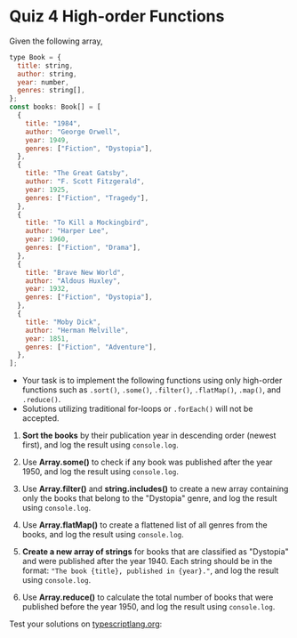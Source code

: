 # Quiz 4 High-order Functions

Given the following array,

```javascript
type Book = {
  title: string,
  author: string,
  year: number,
  genres: string[],
};
const books: Book[] = [
  {
    title: "1984",
    author: "George Orwell",
    year: 1949,
    genres: ["Fiction", "Dystopia"],
  },
  {
    title: "The Great Gatsby",
    author: "F. Scott Fitzgerald",
    year: 1925,
    genres: ["Fiction", "Tragedy"],
  },
  {
    title: "To Kill a Mockingbird",
    author: "Harper Lee",
    year: 1960,
    genres: ["Fiction", "Drama"],
  },
  {
    title: "Brave New World",
    author: "Aldous Huxley",
    year: 1932,
    genres: ["Fiction", "Dystopia"],
  },
  {
    title: "Moby Dick",
    author: "Herman Melville",
    year: 1851,
    genres: ["Fiction", "Adventure"],
  },
];
```

- Your task is to implement the following functions using only high-order functions such as `.sort()`, `.some()`, `.filter()`, `.flatMap()`, `.map()`, and `.reduce()`.
- Solutions utilizing traditional for-loops or `.forEach()` will not be accepted.

1. **Sort the books** by their publication year in descending order (newest first), and log the result using `console.log`.

2. Use **Array.some()** to check if any book was published after the year 1950, and log the result using `console.log`.

3. Use **Array.filter()** and **string.includes()** to create a new array containing only the books that belong to the "Dystopia" genre, and log the result using `console.log`.

4. Use **Array.flatMap()** to create a flattened list of all genres from the books, and log the result using `console.log`.

5. **Create a new array of strings** for books that are classified as "Dystopia" and were published after the year 1940. Each string should be in the format: `"The book {title}, published in {year}."`, and log the result using `console.log`.

6. Use **Array.reduce()** to calculate the total number of books that were published before the year 1950, and log the result using `console.log`.

Test your solutions on [typescriptlang.org](https://www.typescriptlang.org/play?#code/C4TwDgpgBAQg9nA1lAvFA3gWAFBSsAS2ABsIAuKAZ2ACcCA7AcwBoc8BDAV2AAs4aK1Ok1a4oICOwFR6nALYAjCDVF5GEejQiVBtBowDaAXVEBfANw4AxnHrUoChIh2wnx1FANsM3vIRLkUABEAIwAnAAcACxBqnhQXLz8FEEA4hD86lAA8jQA7hDExLG+4pLS4VFhcWoaWi4GQQBiBFaEtrHBACIg1HBgBOxBJt6mcVhifkSkKQAqPNCpWuzAUKkrlAogJZMJ3HzSzQB0UADKNsCrLcAAXuo07MQAJjvxZVIU4QBMAKw1UOpNNoKI0Wm0CB1mMFZg91E9tiMxGNvBM3v4ZtC4FAANIEIoJKAAWTgVkQ+gUBBoL3+iQOKQAElJIDQoAAZCAQV7xCQfKDhABsAAZ-oD6iDmq12vROkEug85ENEXhkWJUfF0YEgjAHgA3aAAOQgeSgAHV+M8uRx9slggBBZ5wTiUKD0zgAD1I23+PIqYQAzF8RXVgZ4JeDId1esB+oNhnEVXg1VMAiliVsoF1WohLXskod6coFfQiYUdXjSDmfZ8Ij8QkGgQ0w1KZbannr6MBOFo46NREZzEA):
